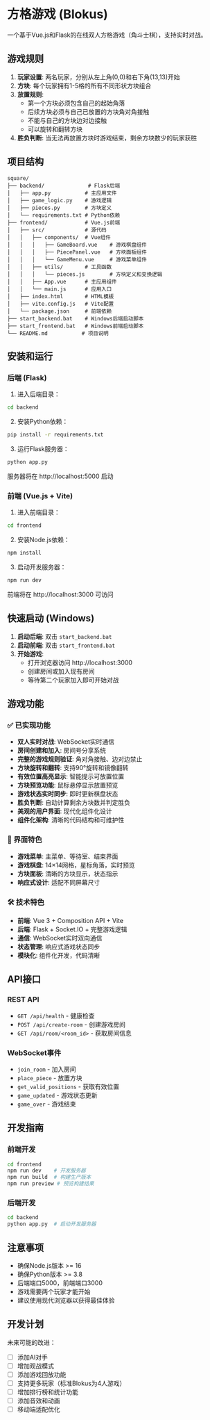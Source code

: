 # 方格游戏 (Blokus)

一个基于Vue.js和Flask的在线双人方格游戏（角斗士棋），支持实时对战。

## 游戏规则

1. **玩家设置**: 两名玩家，分别从左上角(0,0)和右下角(13,13)开始
2. **方块**: 每个玩家拥有1-5格的所有不同形状方块组合
3. **放置规则**: 
   - 第一个方块必须包含自己的起始角落
   - 后续方块必须与自己已放置的方块角对角接触
   - 不能与自己的方块边对边接触
   - 可以旋转和翻转方块
4. **胜负判断**: 当无法再放置方块时游戏结束，剩余方块数少的玩家获胜

## 项目结构

```
square/
├── backend/              # Flask后端
│   ├── app.py           # 主应用文件
│   ├── game_logic.py    # 游戏逻辑
│   ├── pieces.py        # 方块定义
│   └── requirements.txt # Python依赖
├── frontend/            # Vue.js前端
│   ├── src/             # 源代码
│   │   ├── components/  # Vue组件
│   │   │   ├── GameBoard.vue    # 游戏棋盘组件
│   │   │   ├── PiecePanel.vue   # 方块面板组件
│   │   │   └── GameMenu.vue     # 游戏菜单组件
│   │   ├── utils/       # 工具函数
│   │   │   └── pieces.js        # 方块定义和变换逻辑
│   │   ├── App.vue      # 主应用组件
│   │   └── main.js      # 应用入口
│   ├── index.html       # HTML模板
│   ├── vite.config.js   # Vite配置
│   └── package.json     # 前端依赖
├── start_backend.bat    # Windows后端启动脚本
├── start_frontend.bat   # Windows前端启动脚本
└── README.md           # 项目说明
```

## 安装和运行

### 后端 (Flask)

1. 进入后端目录：
```bash
cd backend
```

2. 安装Python依赖：
```bash
pip install -r requirements.txt
```

3. 运行Flask服务器：
```bash
python app.py
```

服务器将在 http://localhost:5000 启动

### 前端 (Vue.js + Vite)

1. 进入前端目录：
```bash
cd frontend
```

2. 安装Node.js依赖：
```bash
npm install
```

3. 启动开发服务器：
```bash
npm run dev
```

前端将在 http://localhost:3000 可访问

## 快速启动 (Windows)

1. **启动后端**: 双击 `start_backend.bat`
2. **启动前端**: 双击 `start_frontend.bat`
3. **开始游戏**: 
   - 打开浏览器访问 http://localhost:3000
   - 创建房间或加入现有房间
   - 等待第二个玩家加入即可开始对战

## 游戏功能

### ✅ 已实现功能
- **双人实时对战**: WebSocket实时通信
- **房间创建和加入**: 房间号分享系统
- **完整的游戏规则验证**: 角对角接触、边对边禁止
- **方块旋转和翻转**: 支持90°旋转和镜像翻转
- **有效位置高亮显示**: 智能提示可放置位置
- **方块预览功能**: 鼠标悬停显示放置预览
- **游戏状态实时同步**: 即时更新棋盘状态
- **胜负判断**: 自动计算剩余方块数并判定胜负
- **美观的用户界面**: 现代化组件化设计
- **组件化架构**: 清晰的代码结构和可维护性

### 🎨 界面特色
- **游戏菜单**: 主菜单、等待室、结束界面
- **游戏棋盘**: 14×14网格，星标角落，实时预览
- **方块面板**: 清晰的方块显示，状态指示
- **响应式设计**: 适配不同屏幕尺寸

### 🛠️ 技术特色
- **前端**: Vue 3 + Composition API + Vite
- **后端**: Flask + Socket.IO + 完整游戏逻辑
- **通信**: WebSocket实时双向通信
- **状态管理**: 响应式游戏状态同步
- **模块化**: 组件化开发，代码清晰

## API接口

### REST API
- `GET /api/health` - 健康检查
- `POST /api/create-room` - 创建游戏房间
- `GET /api/room/<room_id>` - 获取房间信息

### WebSocket事件
- `join_room` - 加入房间
- `place_piece` - 放置方块
- `get_valid_positions` - 获取有效位置
- `game_updated` - 游戏状态更新
- `game_over` - 游戏结束

## 开发指南

### 前端开发
```bash
cd frontend
npm run dev    # 开发服务器
npm run build  # 构建生产版本
npm run preview # 预览构建结果
```

### 后端开发
```bash
cd backend
python app.py  # 启动开发服务器
```

## 注意事项

- 确保Node.js版本 >= 16
- 确保Python版本 >= 3.8
- 后端端口5000，前端端口3000
- 游戏需要两个玩家才能开始
- 建议使用现代浏览器以获得最佳体验

## 开发计划

未来可能的改进：
- [ ] 添加AI对手
- [ ] 增加观战模式
- [ ] 添加游戏回放功能
- [ ] 支持更多玩家（标准Blokus为4人游戏）
- [ ] 增加排行榜和统计功能
- [ ] 添加音效和动画
- [ ] 移动端适配优化 